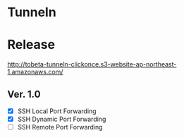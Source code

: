 # Tunneln

# Release
http://tobeta-tunneln-clickonce.s3-website-ap-northeast-1.amazonaws.com/

## Ver. 1.0
- [x] SSH Local Port Forwarding
- [x] SSH Dynamic Port Forwarding
- [ ] SSH Remote Port Forwarding